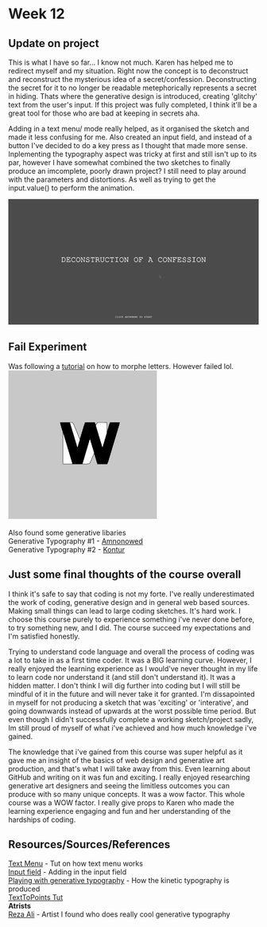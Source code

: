 # Week 12 <br> 
## Update on project <br> 
This is what I have so far... I know not much. Karen has helped me to redirect myself and my situation. Right now the concept is to deconstruct and reconstruct the mysterious idea of a secret/confession. Deconstructing the secret for it to no longer be readable metephorically represents a secret in hiding. Thats where the generative design is introduced, creating 'glitchy' text from the user's input. If this project was fully completed, I think it'll be a great tool for those who are bad at keeping in secrets aha. <br> 

Adding in a text menu/ mode really helped, as it organised the sketch and made it less confusing for me. Also created an input field, and instead of a button I've decided to do a key press as I thought that made more sense. Inplementing the typography aspect was tricky at first and still isn't up to its par, however I have somewhat combined the two sketches to finally produce an imcomplete, poorly drawn project? I still need to play around with the parameters and distortions. As well as trying to get the input.value() to perform the animation. <br> 

![](https://github.com/ChantelLai/Slave-to-the-Algorithm/blob/master/Week12/DeconstructionConfession.gif) <br> 

## Fail Experiment <br>
Was following a [tutorial](https://www.youtube.com/watch?v=G6o_BZqSkSw) on how to morphe letters. However failed lol.  <br>
<img src= "https://github.com/ChantelLai/Slave-to-the-Algorithm/blob/master/Week12/Screen%20Shot%202020-10-16%20at%201.58.56%20pm.png" width="300" height="300"> <br>

Also found some generative libaries <br>
Generative Typography #1 - [Amnonowed](https://github.com/AmnonOwed/CAN_GenerativeTypography) <br>
Generative Typography #2 - [Kontur](https://github.com/kontur/generative-typography) <br>

## Just some final thoughts of the course overall <br>
I think it's safe to say that coding is not my forte. I've really underestimated the work of coding, generative design and in general web based sources. Making small things can lead to large coding sketches. It's hard work. I choose this course purely to experience something i've never done before, to try something new, and I did. The course succeed my expectations and I'm satisfied honestly. <br> 

Trying to understand code language and overall the process of coding was a lot to take in as a first time coder. It was a BIG learning curve. However, I really enjoyed the learning experience as I would've never thought in my life to learn code nor understand it (and still don't understand it). It was a hidden matter. I don't think I will dig further into coding but I will still be mindful of it in the future and will never take it for granted. I'm dissapointed in myself for not producing a sketch that was 'exciting' or 'interative', and going downwards instead of upwards at the worst possible time period. But even though I didn't successfully complete a working sketch/project sadly, Im still proud of myself of what i've achieved and how much knowledge i've gained. <br>

The knowledge that i've gained from this course was super helpful as it gave me an insight of the basics of web design and generative art production, and that's what I will take away from this. Even learning about GitHub and writing on it was fun and exciting. I really enjoyed researching generative art designers and seeing the limitless outcomes you can produce with so many unique concepts. It was a wow factor. This whole course was a WOW factor. I really give props to Karen who made the learning experience engaging and fun and her understanding of the hardships of coding. 

## Resources/Sources/References<br>
[Text Menu](https://www.youtube.com/watch?v=TgHhEzKlLb4) - Tut on how text menu works<br>
[Input field](https://p5js.org/examples/dom-input-and-button.html) - Adding in the input field <br>
[Playing with generative typography](https://madebypi.co.uk/blog/playing-about-with-generative-typography/) - How the kinetic typography is produced <br>
[TextToPoints Tut](https://www.youtube.com/watch?v=wbDF6xcgvV8)<br>
__Atrists__<br>
[Reza Ali](https://www.syedrezaali.com/generative-typography-experiments/) - Artist I found who does really cool generative typography <br>

